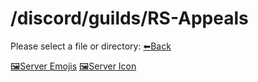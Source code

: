 # /discord/guilds/RS-Appeals
Please select a file or directory:
[⬅Back](https://reper2.github.io/Downloadable-Files/md/Discord/guilds/guilds)

[🖼Server Emojis](https://reper2.github.io/Downloadable-Files/md/Discord/guilds/RS%20Appeals/emoji/emoji)
[🖼Server Icon](https://reper2.github.io/Downloadable-Files/Discord/Guilds/RS%20Appeals/RS-Appeals_serverIcon_001.png)
